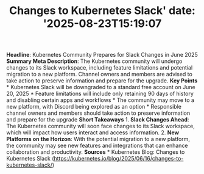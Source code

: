 ﻿---
title: "Changes to Kubernetes Slack'
date: '2025-08-23T15:19:07"
category: "Markets"
summary: ""
slug: "changes to kubernetes slack"
source_urls:
  - "https://kubernetes.io/blog/2025/06/16/changes-to-kubernetes-slack/"
seo:
  title: "Changes to Kubernetes Slack | Hash n Hedge'
  description: '"
  keywords: ["news", "markets", "brief"]
---
**Headline**: Kubernetes Community Prepares for Slack Changes in June 2025  **Summary Meta Description**: The Kubernetes community will undergo changes to its Slack workspace, including feature limitations and potential migration to a new platform. Channel owners and members are advised to take action to preserve information and prepare for the upgrade.  **Key Points**  * Kubernetes Slack will be downgraded to a standard free account on June 20, 2025 * Feature limitations will include only retaining 90 days of history and disabling certain apps and workflows * The community may move to a new platform, with Discord being explored as an option * Responsible channel owners and members should take action to preserve information and prepare for the upgrade  **Short Takeaways**  1. **Slack Changes Ahead**: The Kubernetes community will soon face changes to its Slack workspace, which will impact how users interact and access information. 2. **New Platforms on the Horizon**: With the potential migration to a new platform, the community may see new features and integrations that can enhance collaboration and productivity.  **Sources**  * Kubernetes Blog: Changes to Kubernetes Slack (https://kubernetes.io/blog/2025/06/16/changes-to-kubernetes-slack/) 
